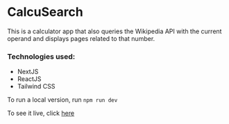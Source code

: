 # CalcuSearch

This is a calculator app that also queries the Wikipedia API with the current operand and displays pages related to that number.

### Technologies used:
- NextJS
- ReactJS
- Tailwind CSS


To run a local version, run `npm run dev`

To see it live, click [here](https://calcusearch.vercel.app/)


